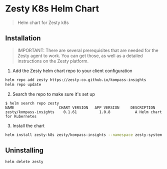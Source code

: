 # Zesty K8s Helm Chart

> Helm chart for Zesty k8s

## Installation

> IMPORTANT: There are several prerequisites that are needed for the Zesty
> agent to work. You can get those, as well as a detailed instructions on
> the Zesty platform.

1. Add the Zesty helm chart repo to your client configuration
```sh
helm repo add zesty https://zesty-co.github.io/kompass-insights
helm repo update
```
2. Search the repo to make sure it's set up
```
$ helm search repo zesty
NAME                    CHART VERSION   APP VERSION     DESCRIPTION
zesty/kompass-insights    0.1.61          1.0.8           A Helm chart for Kubernetes
```
3. Install the chart
```sh
helm install zesty-k8s zesty/kompass-insights --namespace zesty-system --create-namespace -f values.yaml
```

## Uninstalling
```sh
helm delete zesty
```
